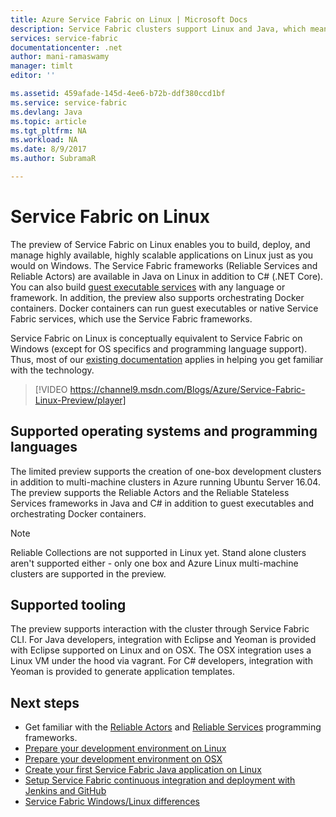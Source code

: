 ```yaml
---
title: Azure Service Fabric on Linux | Microsoft Docs
description: Service Fabric clusters support Linux and Java, which means you'll be able to deploy and host Service Fabric applications written in Java and C# on Linux.
services: service-fabric
documentationcenter: .net
author: mani-ramaswamy
manager: timlt
editor: ''

ms.assetid: 459afade-145d-4ee6-b72b-ddf380ccd1bf
ms.service: service-fabric
ms.devlang: Java
ms.topic: article
ms.tgt_pltfrm: NA
ms.workload: NA
ms.date: 8/9/2017
ms.author: SubramaR

---
```

# Service Fabric on Linux
The preview of Service Fabric on Linux enables you to build, deploy, and manage highly available, highly scalable applications on Linux just as you would on Windows. The Service Fabric frameworks (Reliable Services and Reliable Actors) are available in Java on Linux in addition to C# (.NET Core).  You can also build [guest executable services](service-fabric-deploy-existing-app.md) with any language or framework. In addition, the preview also supports orchestrating Docker containers. Docker containers can run guest executables or native Service Fabric services, which use the Service Fabric frameworks.

Service Fabric on Linux is conceptually equivalent to Service Fabric on Windows (except for OS specifics and programming language support). Thus, most of our [existing documentation](http://aka.ms/servicefabricdocs) applies in helping you get familiar with the technology.

> [!VIDEO https://channel9.msdn.com/Blogs/Azure/Service-Fabric-Linux-Preview/player]
>
>

## Supported operating systems and programming languages
The limited preview supports the creation of one-box development clusters in addition to multi-machine clusters in Azure running Ubuntu Server 16.04. The preview supports the Reliable Actors and the Reliable Stateless Services frameworks in Java and C# in addition to guest executables and orchestrating Docker containers.  

> [!NOTE]
> Reliable Collections are not supported in Linux yet. Stand alone clusters aren't supported either - only one box and Azure Linux multi-machine clusters are supported in the preview.
>
>


## Supported tooling
The preview supports interaction with the cluster through Service Fabric CLI. For Java developers, integration with Eclipse and Yeoman is provided with Eclipse supported on Linux and on OSX. The OSX integration uses a Linux VM under the hood via vagrant. For C# developers, integration with Yeoman is provided to generate application templates.

## Next steps

* Get familiar with the [Reliable Actors](service-fabric-reliable-actors-introduction.md) and [Reliable Services](service-fabric-reliable-services-introduction.md) programming frameworks.
* [Prepare your development environment on Linux](service-fabric-get-started-linux.md)
* [Prepare your development environment on OSX](service-fabric-get-started-mac.md)
* [Create your first Service Fabric Java application on Linux](service-fabric-create-your-first-linux-application-with-java.md)
* [Setup Service Fabric continuous integration and deployment with Jenkins and GitHub](service-fabric-cicd-your-linux-java-application-with-jenkins.md)
* [Service Fabric Windows/Linux differences](service-fabric-linux-windows-differences.md)
